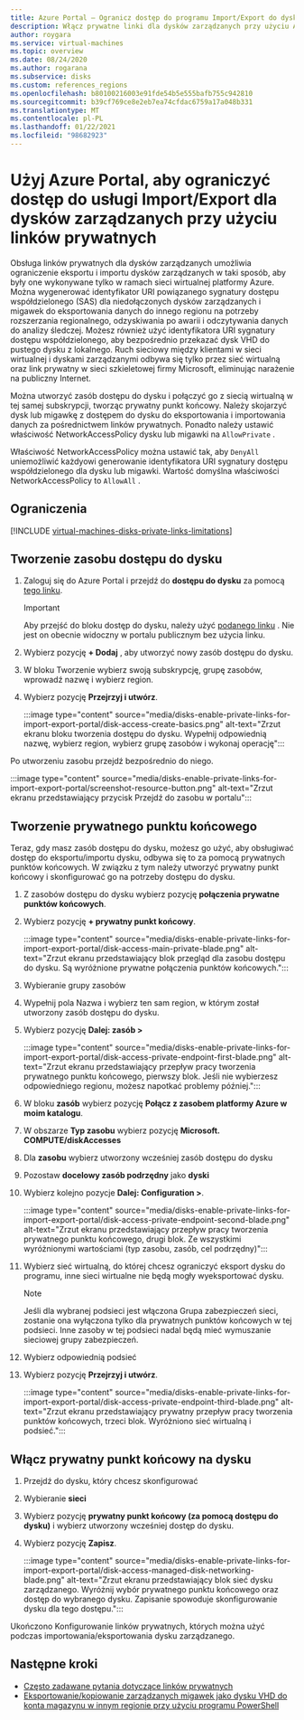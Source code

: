 ```yaml
---
title: Azure Portal — Ogranicz dostęp do programu Import/Export do dysków zarządzanych przy użyciu linków prywatnych
description: Włącz prywatne linki dla dysków zarządzanych przy użyciu Azure Portal. Umożliwienie bezpiecznego eksportowania i importowania dysków w sieci wirtualnej.
author: roygara
ms.service: virtual-machines
ms.topic: overview
ms.date: 08/24/2020
ms.author: rogarana
ms.subservice: disks
ms.custom: references_regions
ms.openlocfilehash: b80100216003e91fde54b5e555bafb755c942810
ms.sourcegitcommit: b39cf769ce8e2eb7ea74cfdac6759a17a048b331
ms.translationtype: MT
ms.contentlocale: pl-PL
ms.lasthandoff: 01/22/2021
ms.locfileid: "98682923"
---
```

# <a name="use-the-azure-portal-to-restrict-importexport-access-for-managed-disks-with-private-links"></a>Użyj Azure Portal, aby ograniczyć dostęp do usługi Import/Export dla dysków zarządzanych przy użyciu linków prywatnych

Obsługa linków prywatnych dla dysków zarządzanych umożliwia ograniczenie eksportu i importu dysków zarządzanych w taki sposób, aby były one wykonywane tylko w ramach sieci wirtualnej platformy Azure. Można wygenerować identyfikator URI powiązanego sygnatury dostępu współdzielonego (SAS) dla niedołączonych dysków zarządzanych i migawek do eksportowania danych do innego regionu na potrzeby rozszerzania regionalnego, odzyskiwania po awarii i odczytywania danych do analizy śledczej. Możesz również użyć identyfikatora URI sygnatury dostępu współdzielonego, aby bezpośrednio przekazać dysk VHD do pustego dysku z lokalnego. Ruch sieciowy między klientami w sieci wirtualnej i dyskami zarządzanymi odbywa się tylko przez sieć wirtualną oraz link prywatny w sieci szkieletowej firmy Microsoft, eliminując narażenie na publiczny Internet.

Można utworzyć zasób dostępu do dysku i połączyć go z siecią wirtualną w tej samej subskrypcji, tworząc prywatny punkt końcowy. Należy skojarzyć dysk lub migawkę z dostępem do dysku do eksportowania i importowania danych za pośrednictwem linków prywatnych. Ponadto należy ustawić właściwość NetworkAccessPolicy dysku lub migawki na `AllowPrivate` . 

Właściwość NetworkAccessPolicy można ustawić tak, aby `DenyAll` uniemożliwić każdyowi generowanie identyfikatora URI sygnatury dostępu współdzielonego dla dysku lub migawki. Wartość domyślna właściwości NetworkAccessPolicy to `AllowAll` .

## <a name="limitations"></a>Ograniczenia

[!INCLUDE [virtual-machines-disks-private-links-limitations](../../includes/virtual-machines-disks-private-links-limitations.md)]


## <a name="create-a-disk-access-resource"></a>Tworzenie zasobu dostępu do dysku

1. Zaloguj się do Azure Portal i przejdź do **dostępu do dysku** za pomocą [tego linku](https://aka.ms/disksprivatelinks).

    > [!IMPORTANT]
    > Aby przejść do bloku dostęp do dysku, należy użyć [podanego linku](https://aka.ms/disksprivatelinks) . Nie jest on obecnie widoczny w portalu publicznym bez użycia linku.

1. Wybierz pozycję **+ Dodaj** , aby utworzyć nowy zasób dostępu do dysku.
1. W bloku Tworzenie wybierz swoją subskrypcję, grupę zasobów, wprowadź nazwę i wybierz region.
1. Wybierz pozycję **Przejrzyj i utwórz**.

    :::image type="content" source="media/disks-enable-private-links-for-import-export-portal/disk-access-create-basics.png" alt-text="Zrzut ekranu bloku tworzenia dostępu do dysku. Wypełnij odpowiednią nazwę, wybierz region, wybierz grupę zasobów i wykonaj operację":::

Po utworzeniu zasobu przejdź bezpośrednio do niego.

:::image type="content" source="media/disks-enable-private-links-for-import-export-portal/screenshot-resource-button.png" alt-text="Zrzut ekranu przedstawiający przycisk Przejdź do zasobu w portalu":::

## <a name="create-a-private-endpoint"></a>Tworzenie prywatnego punktu końcowego

Teraz, gdy masz zasób dostępu do dysku, możesz go użyć, aby obsługiwać dostęp do eksportu/importu dysku, odbywa się to za pomocą prywatnych punktów końcowych. W związku z tym należy utworzyć prywatny punkt końcowy i skonfigurować go na potrzeby dostępu do dysku.

1. Z zasobów dostępu do dysku wybierz pozycję **połączenia prywatne punktów końcowych**.
1. Wybierz pozycję **+ prywatny punkt końcowy**.

    :::image type="content" source="media/disks-enable-private-links-for-import-export-portal/disk-access-main-private-blade.png" alt-text="Zrzut ekranu przedstawiający blok przegląd dla zasobu dostępu do dysku. Są wyróżnione prywatne połączenia punktów końcowych.":::

1. Wybieranie grupy zasobów
1. Wypełnij pola Nazwa i wybierz ten sam region, w którym został utworzony zasób dostępu do dysku.
1. Wybierz pozycję **Dalej: zasób >**

    :::image type="content" source="media/disks-enable-private-links-for-import-export-portal/disk-access-private-endpoint-first-blade.png" alt-text="Zrzut ekranu przedstawiający przepływ pracy tworzenia prywatnego punktu końcowego, pierwszy blok. Jeśli nie wybierzesz odpowiedniego regionu, możesz napotkać problemy później.":::

1. W bloku **zasób** wybierz pozycję **Połącz z zasobem platformy Azure w moim katalogu**.
1. W obszarze **Typ zasobu** wybierz pozycję **Microsoft. COMPUTE/diskAccesses**
1. Dla **zasobu** wybierz utworzony wcześniej zasób dostępu do dysku
1. Pozostaw **docelowy zasób podrzędny** jako **dyski**
1. Wybierz kolejno pozycje **Dalej: Configuration >**.

    :::image type="content" source="media/disks-enable-private-links-for-import-export-portal/disk-access-private-endpoint-second-blade.png" alt-text="Zrzut ekranu przedstawiający przepływ pracy tworzenia prywatnego punktu końcowego, drugi blok. Ze wszystkimi wyróżnionymi wartościami (typ zasobu, zasób, cel podrzędny)":::

1. Wybierz sieć wirtualną, do której chcesz ograniczyć eksport dysku do programu, inne sieci wirtualne nie będą mogły wyeksportować dysku.

    > [!NOTE]
    > Jeśli dla wybranej podsieci jest włączona Grupa zabezpieczeń sieci, zostanie ona wyłączona tylko dla prywatnych punktów końcowych w tej podsieci. Inne zasoby w tej podsieci nadal będą mieć wymuszanie sieciowej grupy zabezpieczeń.

1. Wybierz odpowiednią podsieć
1. Wybierz pozycję **Przejrzyj i utwórz**.

    :::image type="content" source="media/disks-enable-private-links-for-import-export-portal/disk-access-private-endpoint-third-blade.png" alt-text="Zrzut ekranu przedstawiający prywatny przepływ pracy tworzenia punktów końcowych, trzeci blok. Wyróżniono sieć wirtualną i podsieć.":::

## <a name="enable-private-endpoint-on-your-disk"></a>Włącz prywatny punkt końcowy na dysku

1. Przejdź do dysku, który chcesz skonfigurować
1. Wybieranie **sieci**
1. Wybierz pozycję **prywatny punkt końcowy (za pomocą dostępu do dysku)** i wybierz utworzony wcześniej dostęp do dysku.
1. Wybierz pozycję **Zapisz**.

    :::image type="content" source="media/disks-enable-private-links-for-import-export-portal/disk-access-managed-disk-networking-blade.png" alt-text="Zrzut ekranu przedstawiający blok sieć dysku zarządzanego. Wyróżnij wybór prywatnego punktu końcowego oraz dostęp do wybranego dysku. Zapisanie spowoduje skonfigurowanie dysku dla tego dostępu.":::

Ukończono Konfigurowanie linków prywatnych, których można użyć podczas importowania/eksportowania dysku zarządzanego.

## <a name="next-steps"></a>Następne kroki

- [Często zadawane pytania dotyczące linków prywatnych](./faq-for-disks.md#private-links-for-securely-exporting-and-importing-managed-disks)
- [Eksportowanie/kopiowanie zarządzanych migawek jako dysku VHD do konta magazynu w innym regionie przy użyciu programu PowerShell](/previous-versions/azure/virtual-machines/scripts/virtual-machines-powershell-sample-copy-snapshot-to-storage-account)
